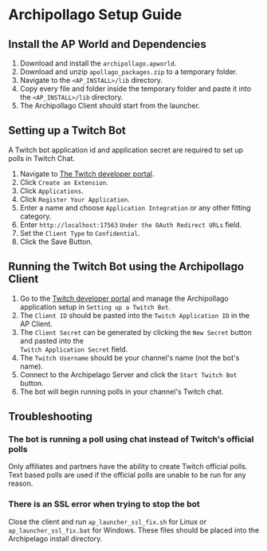 # Archipollago Setup Guide

## Install the AP World and Dependencies

1. Download and install the `archipollago.apworld`.
2. Download and unzip `apollago_packages.zip` to a temporary folder.
3. Navigate to the `<AP_INSTALL>/lib` directory.
4. Copy every file and folder inside the temporary folder and paste it into the `<AP_INSTALL>/lib` directory.
5. The Archipollago Client should start from the launcher.

## Setting up a Twitch Bot

A Twitch bot application id and application secret are required to set up polls in Twitch Chat.
1. Navigate to [The Twitch developer portal](https://dev.twitch.tv/).
2. Click `Create an Extension`.
3. Click `Applications`.
4. Click `Register Your Application`.
5. Enter a name and choose `Application Integration` or any other fitting category.
6. Enter `http://localhost:17563` `Under the OAuth Redirect URLs` field.
7. Set the `Client Type` to `Confidential`.
8. Click the Save Button.

## Running the Twitch Bot using the Archipollago Client

1. Go to the [Twitch developer portal](https://dev.twitch.tv/) and manage the Archipollago application setup in 
`Setting up a Twitch Bot`.
2. The `Client ID` should be pasted into the `Twitch Application ID` in the AP Client.
3. The `Client Secret` can be generated by clicking the `New Secret` button and pasted into 
the <br> `Twitch Application Secret` field.
4. The `Twitch Username` should be your channel's name (not the bot's name).
5. Connect to the Archipelago Server and click the `Start Twitch Bot` button.
6. The bot will begin running polls in your channel's Twitch chat.

## Troubleshooting

### The bot is running a poll using chat instead of Twitch's official polls
Only affiliates and partners have the ability to create Twitch official polls.
Text based polls are used if the official polls are unable to be run for any reason.

### There is an SSL error when trying to stop the bot
Close the client and run `ap_launcher_ssl_fix.sh` for Linux or `ap_launcher_ssl_fix.bat` for Windows.
These files should be placed into the Archipelago install directory.